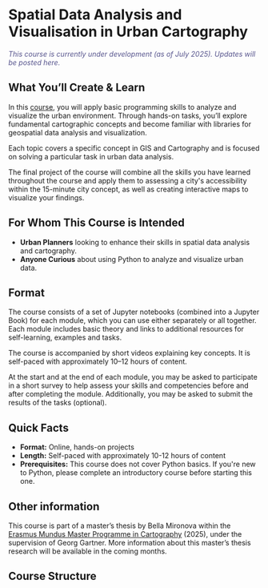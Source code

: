 # Spatial Data Analysis and Visualisation in Urban Cartography

<p style="color:#58568E; font-style:italic">This course is currently under development (as of July 2025). Updates will be posted here.</p>

## What You’ll Create & Learn

In this [course](https://bella-mir.github.io/urbanCartoPy/intro.html), you will apply basic programming skills to analyze and visualize the urban environment. Through hands-on tasks, you’ll explore fundamental cartographic concepts and become familiar with libraries for geospatial data analysis and visualization.

Each topic covers a specific concept in GIS and Cartography and is focused on solving a particular task in urban data analysis.

The final project of the course will combine all the skills you have learned throughout the course and apply them to assessing a city's accessibility within the 15-minute city concept, as well as creating interactive maps to visualize your findings.

## For Whom This Course is Intended

- **Urban Planners** looking to enhance their skills in spatial data analysis and cartography.
- **Anyone Curious** about using Python to analyze and visualize urban data.

## Format

The course consists of a set of Jupyter notebooks (combined into a Jupyter Book) for each module, which you can use either separately or all together. Each module includes basic theory and links to additional resources for self-learning, examples and tasks.

The course is accompanied by short videos explaining key concepts.
It is self-paced with approximately 10–12 hours of content.

At the start and at the end of each module, you may be asked to participate in a short survey to help assess your skills and competencies before and after completing the module. Additionally, you may be asked to submit the results of the tasks (optional).

## Quick Facts

- **Format:** Online, hands-on projects
- **Length:** Self-paced with approximately 10-12 hours of content
- **Prerequisites:** This course does not cover Python basics. If you're new to Python, please complete an introductory course before starting this one.

## Other information

This course is part of a master’s thesis by Bella Mironova within the [Erasmus Mundus Master Programme in Cartography](https://cartographymaster.eu/) (2025), under the supervision of Georg Gartner. More information about this master’s thesis research will be available in the coming months.

## Course Structure

```{tableofcontents}

```
